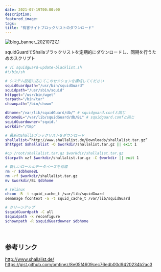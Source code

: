 ```yaml
---
date: 2021-07-19T00:00:00
description: 
featured_image: 
tags: 
title: "有害サイトブロックリストのダウンロード"
---
```


![blog_banner_20210727_1](https://github.com/user-attachments/assets/0eb0ba7d-33bd-425b-b8cb-cbe01d06f3d1)

squidGuardでShallaブラックリストを定期的にダウンロードし、同期を行うためのスクリプト

```bash
# vi squidguard-update-blacklist.sh
#!/bin/sh

# システム設定に応じてこのセクションを構成してください
squidGuardpath="/usr/bin/squidGuard"
squidpath="/usr/sbin/squid"
httpget="/usr/bin/wget"
tarpath="/bin/tar"
chownpath="/bin/chown"

dbhome="/var/lib/squidGuard/db/" # squidguard.confと同じ
dbhomeBL="/var/lib/squidGuard/db/BL" # squidguard.confと同じ
squidGuardowner="squid."
workdir="/tmp"

# 最新のShallaブラックリストをダウンロード
shallalist=”http://www.shallalist.de/Downloads/shallalist.tar.gz”
$httpget $shallalist -O $workdir/shallalist.tar.gz || exit 1

#cp /root/shallalist.tar.gz $workdir/shallalist.tar.gz
$tarpath xzf $workdir/shallalist.tar.gz -C $workdir || exit 1

# 新しいローカルデータベースを作成
rm -r $dbhomeBL
rm -rf $workdir/shallalist.tar.gz
mv $workdir/BL $dbhome

# selinux
chcon -R -t squid_cache_t /var/lib/squidGuard
semanage fcontext -a -t squid_cache_t /var/lib/squidGuard

# クリーンアップ
$squidGuardpath -C all
$squidpath -k reconfigure
$chownpath -R $squidGuardowner $dbhome
```

<br>

## 参考リンク
http://www.shallalist.de/ <br>
https://gist.github.com/omtinez/8e05f4609cec76edb00d9420234b2ac3
